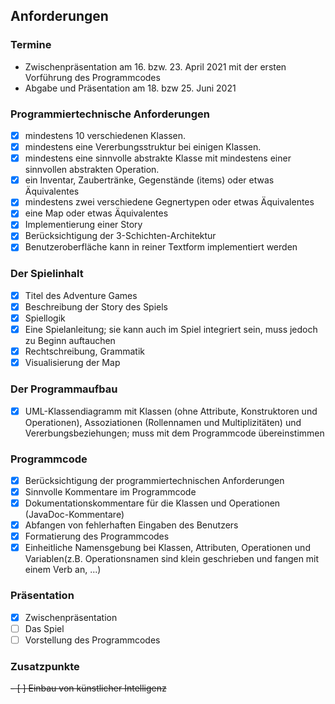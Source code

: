 ## Anforderungen

### Termine
- Zwischenpräsentation am 16. bzw. 23. April 2021 mit der ersten Vorführung des Programmcodes
- Abgabe und Präsentation am 18. bzw 25. Juni 2021

### Programmiertechnische Anforderungen
- [x] mindestens 10 verschiedenen Klassen.
- [x] mindestens eine Vererbungsstruktur bei einigen Klassen.
- [x] mindestens eine sinnvolle abstrakte Klasse mit mindestens einer sinnvollen abstrakten Operation.
- [x] ein Inventar, Zaubertränke, Gegenstände (items) oder etwas Äquivalentes
- [x] mindestens zwei verschiedene Gegnertypen oder etwas Äquivalentes
- [x] eine Map oder etwas Äquivalentes
- [x] Implementierung einer Story
- [x] Berücksichtigung der 3-Schichten-Architektur
- [x] Benutzeroberfläche kann in reiner Textform implementiert werden

### Der Spielinhalt
- [x] Titel des Adventure Games
- [x] Beschreibung der Story des Spiels
- [x] Spiellogik
- [x] Eine Spielanleitung; sie kann auch im Spiel integriert sein, muss jedoch zu Beginn auftauchen
- [x] Rechtschreibung, Grammatik
- [x] Visualisierung der Map

### Der Programmaufbau
- [x] UML-Klassendiagramm mit Klassen (ohne Attribute, Konstruktoren und Operationen), Assoziationen (Rollennamen und Multiplizitäten) und Vererbungsbeziehungen; muss mit dem Programmcode übereinstimmen

### Programmcode
- [x] Berücksichtigung der programmiertechnischen Anforderungen
- [x] Sinnvolle Kommentare im Programmcode
- [x] Dokumentationskommentare für die Klassen und Operationen (JavaDoc-Kommentare)
- [x] Abfangen von fehlerhaften Eingaben des Benutzers
- [x] Formatierung des Programmcodes
- [x] Einheitliche Namensgebung bei Klassen, Attributen, Operationen und Variablen(z.B. Operationsnamen sind klein geschrieben und fangen mit einem Verb an, ...)

### Präsentation
- [x] Zwischenpräsentation
- [ ] Das Spiel
- [ ] Vorstellung des Programmcodes

### Zusatzpunkte
~~- [ ] Einbau von künstlicher Intelligenz~~